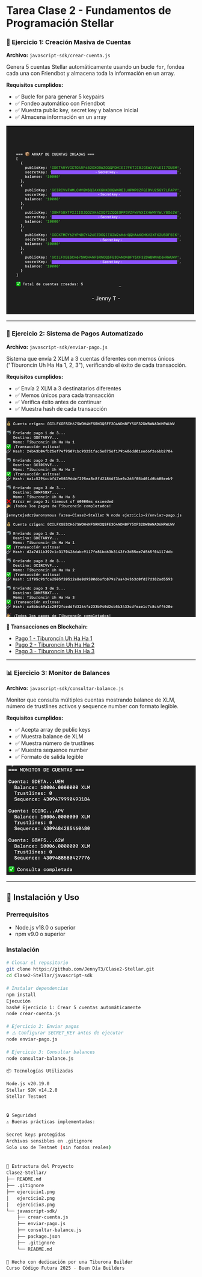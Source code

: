 # Tarea Clase 2 - Fundamentos de Programación Stellar

### 📁 Ejercicio 1: Creación Masiva de Cuentas
**Archivo:** `javascript-sdk/crear-cuenta.js`

Genera 5 cuentas Stellar automáticamente usando un bucle `for`, fondea cada una con Friendbot y almacena toda la información en un array.

**Requisitos cumplidos:**
- ✅ Bucle for para generar 5 keypairs
- ✅ Fondeo automático con Friendbot
- ✅ Muestra public key, secret key y balance inicial
- ✅ Almacena información en un array

![Ejercicio 1 - Resultados](ejercicio1.png)

---

### 💸 Ejercicio 2: Sistema de Pagos Automatizado
**Archivo:** `javascript-sdk/enviar-pago.js`

Sistema que envía 2 XLM a 3 cuentas diferentes con memos únicos ("Tiburoncín Uh Ha Ha 1, 2, 3"), verificando el éxito de cada transacción.

**Requisitos cumplidos:**
- ✅ Envía 2 XLM a 3 destinatarios diferentes
- ✅ Memos únicos para cada transacción
- ✅ Verifica éxito antes de continuar
- ✅ Muestra hash de cada transacción

![Ejercicio 2 - Resultados](ejercicio2.png)

**🔗 Transacciones en Blockchain:**
-  [Pago 1 - Tiburoncín Uh Ha Ha 1](https://stellar.expert/explorer/testnet/tx/24b43004fb25ef74f9507cbc93231fac5e8756f179b486dd01ee66f2e6bb2784)
- [Pago 2 - Tiburoncín Uh Ha Ha 2](https://stellar.expert/explorer/testnet/tx/13f05c9bfda2505f20512e8e0d93006bafb879a7aa434363d0fd37d382ad5593)
- [Pago 3 - Tiburoncín Uh Ha Ha 3](https://stellar.expert/explorer/testnet/tx/ca5bbc69a1c20f2fceddfd3264fa233b940d2cb5b3433cdfeae1c7c8c4ff620e)

---

### 📊 Ejercicio 3: Monitor de Balances
**Archivo:** `javascript-sdk/consultar-balance.js`

Monitor que consulta múltiples cuentas mostrando balance de XLM, número de trustlines activos y sequence number con formato legible.

**Requisitos cumplidos:**
- ✅ Acepta array de public keys
- ✅ Muestra balance de XLM
- ✅ Muestra número de trustlines
- ✅ Muestra sequence number
- ✅ Formato de salida legible

![Ejercicio 3 - Resultados](ejercicio3.png)

---

## 🚀 Instalación y Uso

### Prerrequisitos
- Node.js v18.0 o superior
- npm v9.0 o superior

### Instalación
```bash
# Clonar el repositorio
git clone https://github.com/JennyT3/Clase2-Stellar.git
cd Clase2-Stellar/javascript-sdk

# Instalar dependencias
npm install
Ejecución
bash# Ejercicio 1: Crear 5 cuentas automáticamente
node crear-cuenta.js

# Ejercicio 2: Enviar pagos
# ⚠️ Configurar SECRET_KEY antes de ejecutar
node enviar-pago.js

# Ejercicio 3: Consultar balances
node consultar-balance.js

📦 Tecnologías Utilizadas

Node.js v20.19.0
Stellar SDK v14.2.0
Stellar Testnet


🔒 Seguridad
⚠️ Buenas prácticas implementadas:

Secret keys protegidas 
Archivos sensibles en .gitignore
Solo uso de Testnet (sin fondos reales)


📄 Estructura del Proyecto
Clase2-Stellar/
├── README.md
├── .gitignore
├── ejercicio1.png
│   ejercicio2.png
│   ejercicio3.png
└── javascript-sdk/
    ├── crear-cuenta.js
    ├── enviar-pago.js
    ├── consultar-balance.js
    ├── package.json
    ├── .gitignore
    └── README.md

🦈 Hecho con dedicación por una Tiburona Builder
Curso Código Futura 2025 - Buen Día Builders
